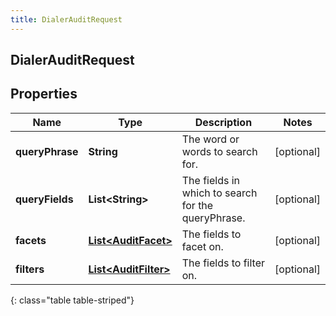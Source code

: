 ```yaml
---
title: DialerAuditRequest
---
```

## DialerAuditRequest


## Properties

| Name | Type | Description | Notes |
| ------------ | ------------- | ------------- | ------------- |
| **queryPhrase** | <!----><!---->**String**<!----> | The word or words to search for. |  [optional] |
| **queryFields** | <!----><!---->**List&lt;String&gt;**<!----> | The fields in which to search for the queryPhrase. |  [optional] |
| **facets** | <!----><!---->[**List&lt;AuditFacet&gt;**](AuditFacet.html)<!----> | The fields to facet on. |  [optional] |
| **filters** | <!----><!---->[**List&lt;AuditFilter&gt;**](AuditFilter.html)<!----> | The fields to filter on. |  [optional] |
{: class="table table-striped"}



